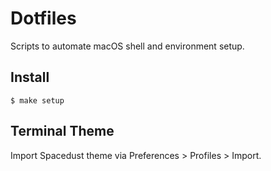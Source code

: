 # Dotfiles

Scripts to automate macOS shell and environment setup.

## Install

```
$ make setup
```

## Terminal Theme

Import Spacedust theme via Preferences > Profiles > Import.
